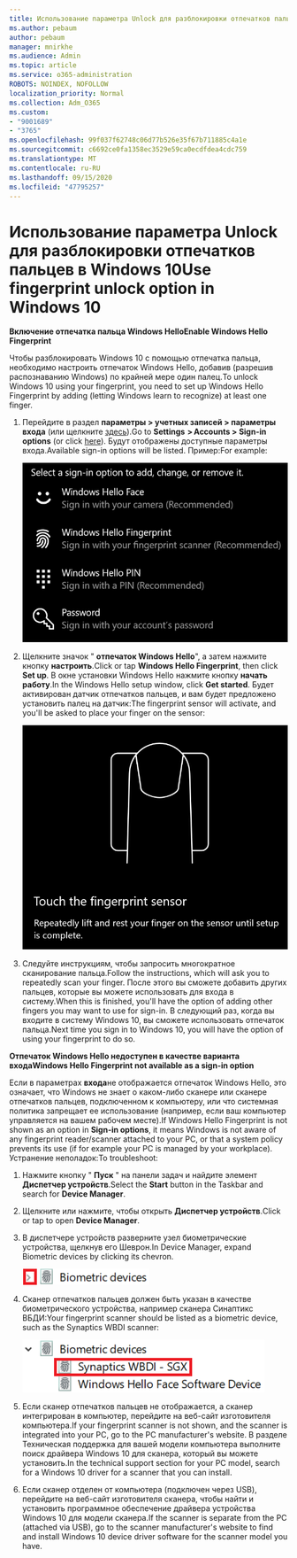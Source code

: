 ```yaml
---
title: Использование параметра Unlock для разблокировки отпечатков пальцев в Windows 10
ms.author: pebaum
author: pebaum
manager: mnirkhe
ms.audience: Admin
ms.topic: article
ms.service: o365-administration
ROBOTS: NOINDEX, NOFOLLOW
localization_priority: Normal
ms.collection: Adm_O365
ms.custom:
- "9001689"
- "3765"
ms.openlocfilehash: 99f037f62748c06d77b526e35f67b711885c4a1e
ms.sourcegitcommit: c6692ce0fa1358ec3529e59ca0ecdfdea4cdc759
ms.translationtype: MT
ms.contentlocale: ru-RU
ms.lasthandoff: 09/15/2020
ms.locfileid: "47795257"
---
```

# <a name="use-fingerprint-unlock-option-in-windows-10"></a><span data-ttu-id="e78e3-102">Использование параметра Unlock для разблокировки отпечатков пальцев в Windows 10</span><span class="sxs-lookup"><span data-stu-id="e78e3-102">Use fingerprint unlock option in Windows 10</span></span>

<span data-ttu-id="e78e3-103">**Включение отпечатка пальца Windows Hello**</span><span class="sxs-lookup"><span data-stu-id="e78e3-103">**Enable Windows Hello Fingerprint**</span></span>

<span data-ttu-id="e78e3-104">Чтобы разблокировать Windows 10 с помощью отпечатка пальца, необходимо настроить отпечаток Windows Hello, добавив (разрешив распознаванию Windows) по крайней мере один палец.</span><span class="sxs-lookup"><span data-stu-id="e78e3-104">To unlock Windows 10 using your fingerprint, you need to set up Windows Hello Fingerprint by adding (letting Windows learn to recognize) at least one finger.</span></span> 

1. <span data-ttu-id="e78e3-105">Перейдите в раздел **параметры > учетных записей > параметры входа** (или щелкните [здесь](ms-settings:signinoptions?activationSource=GetHelp)).</span><span class="sxs-lookup"><span data-stu-id="e78e3-105">Go to **Settings  > Accounts > Sign-in options** (or click [here](ms-settings:signinoptions?activationSource=GetHelp)).</span></span> <span data-ttu-id="e78e3-106">Будут отображены доступные параметры входа.</span><span class="sxs-lookup"><span data-stu-id="e78e3-106">Available sign-in options will be listed.</span></span> <span data-ttu-id="e78e3-107">Пример:</span><span class="sxs-lookup"><span data-stu-id="e78e3-107">For example:</span></span>

    ![Параметры входа.](media/sign-in-options.png)

2. <span data-ttu-id="e78e3-109">Щелкните значок " **отпечаток Windows Hello**", а затем нажмите кнопку **настроить**.</span><span class="sxs-lookup"><span data-stu-id="e78e3-109">Click or tap **Windows Hello Fingerprint**, then click **Set up**.</span></span> <span data-ttu-id="e78e3-110">В окне установки Windows Hello нажмите кнопку **начать работу**.</span><span class="sxs-lookup"><span data-stu-id="e78e3-110">In the Windows Hello setup window, click **Get started**.</span></span> <span data-ttu-id="e78e3-111">Будет активирован датчик отпечатков пальцев, и вам будет предложено установить палец на датчик:</span><span class="sxs-lookup"><span data-stu-id="e78e3-111">The fingerprint sensor will activate, and you'll be asked to place your finger on the sensor:</span></span>

   ![Датчик отпечатков пальцев.](media/fingerprint-sensor.png)

3. <span data-ttu-id="e78e3-113">Следуйте инструкциям, чтобы запросить многократное сканирование пальца.</span><span class="sxs-lookup"><span data-stu-id="e78e3-113">Follow the instructions, which will ask you to repeatedly scan your finger.</span></span> <span data-ttu-id="e78e3-114">После этого вы сможете добавить других пальцев, которые вы можете использовать для входа в систему.</span><span class="sxs-lookup"><span data-stu-id="e78e3-114">When this is finished, you'll have the option of adding other fingers you may want to use for sign-in.</span></span> <span data-ttu-id="e78e3-115">В следующий раз, когда вы входите в систему Windows 10, вы сможете использовать отпечаток пальца.</span><span class="sxs-lookup"><span data-stu-id="e78e3-115">Next time you sign in to Windows 10, you will have the option of using your fingerprint to do so.</span></span>

<span data-ttu-id="e78e3-116">**Отпечаток Windows Hello недоступен в качестве варианта входа**</span><span class="sxs-lookup"><span data-stu-id="e78e3-116">**Windows Hello Fingerprint not available as a sign-in option**</span></span>

<span data-ttu-id="e78e3-117">Если в параметрах **входа**не отображается отпечаток Windows Hello, это означает, что Windows не знает о каком-либо сканере или сканере отпечатков пальцев, подключенном к компьютеру, или что системная политика запрещает ее использование (например, если ваш компьютер управляется на вашем рабочем месте).</span><span class="sxs-lookup"><span data-stu-id="e78e3-117">If Windows Hello Fingerprint is not shown as an option in **Sign-in options**, it means Windows is not aware of any fingerprint reader/scanner attached to your PC, or that a system policy prevents its use (if for example your PC is managed by your workplace).</span></span> <span data-ttu-id="e78e3-118">Устранение неполадок:</span><span class="sxs-lookup"><span data-stu-id="e78e3-118">To troubleshoot:</span></span> 

1. <span data-ttu-id="e78e3-119">Нажмите кнопку " **Пуск** " на панели задач и найдите элемент **Диспетчер устройств**.</span><span class="sxs-lookup"><span data-stu-id="e78e3-119">Select the **Start** button in the Taskbar and search for **Device Manager**.</span></span>

2. <span data-ttu-id="e78e3-120">Щелкните или нажмите, чтобы открыть **Диспетчер устройств**.</span><span class="sxs-lookup"><span data-stu-id="e78e3-120">Click or tap to open **Device Manager**.</span></span>

3. <span data-ttu-id="e78e3-121">В диспетчере устройств разверните узел биометрические устройства, щелкнув его Шеврон.</span><span class="sxs-lookup"><span data-stu-id="e78e3-121">In Device Manager, expand Biometric devices by clicking its chevron.</span></span>

   ![Биометрические устройства.](media/biometric-devices.png)

4. <span data-ttu-id="e78e3-123">Сканер отпечатков пальцев должен быть указан в качестве биометрического устройства, например сканера Синаптикс ВБДИ:</span><span class="sxs-lookup"><span data-stu-id="e78e3-123">Your fingerprint scanner should be listed as a biometric device, such as the Synaptics WBDI scanner:</span></span>

   ![Биометрические устройства.](media/biometric-devices-expanded.png)

5. <span data-ttu-id="e78e3-125">Если сканер отпечатков пальцев не отображается, а сканер интегрирован в компьютер, перейдите на веб-сайт изготовителя компьютера.</span><span class="sxs-lookup"><span data-stu-id="e78e3-125">If your fingerprint scanner is not shown, and the scanner is integrated into your PC, go to the PC manufacturer's website.</span></span> <span data-ttu-id="e78e3-126">В разделе Техническая поддержка для вашей модели компьютера выполните поиск драйвера Windows 10 для сканера, который вы можете установить.</span><span class="sxs-lookup"><span data-stu-id="e78e3-126">In the technical support section for your PC model, search for a Windows 10 driver for a scanner that you can install.</span></span>

6. <span data-ttu-id="e78e3-127">Если сканер отделен от компьютера (подключен через USB), перейдите на веб-сайт изготовителя сканера, чтобы найти и установить программное обеспечение драйвера устройства Windows 10 для модели сканера.</span><span class="sxs-lookup"><span data-stu-id="e78e3-127">If the scanner is separate from the PC (attached via USB), go to the scanner manufacturer's website to find and install Windows 10 device driver software for the scanner model you have.</span></span>
